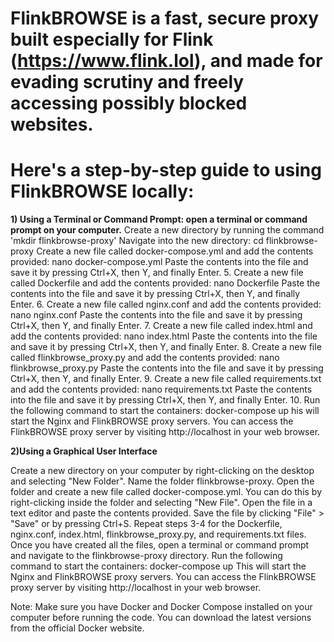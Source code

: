 # FlinkBROWSE is a fast, secure proxy built especially for Flink (https://www.flink.lol), and made for evading scrutiny and freely accessing possibly blocked websites.
# Here's a step-by-step guide to using FlinkBROWSE locally:
**1) Using a Terminal or Command Prompt: open a terminal or command prompt on your computer.**
Create a new directory by running the command 'mkdir flinkbrowse-proxy'
Navigate into the new directory:
cd flinkbrowse-proxy
Create a new file called docker-compose.yml and add the contents provided:
nano docker-compose.yml
Paste the contents into the file and save it by pressing Ctrl+X, then Y, and finally Enter. 5. Create a new file called Dockerfile and add the contents provided:
nano Dockerfile
Paste the contents into the file and save it by pressing Ctrl+X, then Y, and finally Enter. 6. Create a new file called nginx.conf and add the contents provided:
nano nginx.conf
Paste the contents into the file and save it by pressing Ctrl+X, then Y, and finally Enter. 7. Create a new file called index.html and add the contents provided:
nano index.html
Paste the contents into the file and save it by pressing Ctrl+X, then Y, and finally Enter. 8. Create a new file called flinkbrowse_proxy.py and add the contents provided:
nano flinkbrowse_proxy.py
Paste the contents into the file and save it by pressing Ctrl+X, then Y, and finally Enter. 9. Create a new file called requirements.txt and add the contents provided:
nano requirements.txt
Paste the contents into the file and save it by pressing Ctrl+X, then Y, and finally Enter. 10. Run the following command to start the containers:
docker-compose up
 his will start the Nginx and FlinkBROWSE proxy servers. You can access the FlinkBROWSE proxy server by visiting http://localhost in your web browser.

**2)Using a Graphical User Interface**

Create a new directory on your computer by right-clicking on the desktop and selecting "New Folder".
Name the folder flinkbrowse-proxy.
Open the folder and create a new file called docker-compose.yml. You can do this by right-clicking inside the folder and selecting "New File".
Open the file in a text editor and paste the contents provided. Save the file by clicking "File" > "Save" or by pressing Ctrl+S.
Repeat steps 3-4 for the Dockerfile, nginx.conf, index.html, flinkbrowse_proxy.py, and requirements.txt files.
Once you have created all the files, open a terminal or command prompt and navigate to the flinkbrowse-proxy directory.
Run the following command to start the containers:
docker-compose up
This will start the Nginx and FlinkBROWSE proxy servers. You can access the FlinkBROWSE proxy server by visiting http://localhost in your web browser.

Note: Make sure you have Docker and Docker Compose installed on your computer before running the code. You can download the latest versions from the official Docker website.
